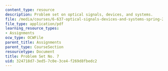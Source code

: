 ```yaml
---
content_type: resource
description: Problem set on optical signals, devices, and systems.
file: /media/courses/6-637-optical-signals-devices-and-systems-spring-2003/324718d73ed57c0e3ce4f269d8fbedc2_6637pset7.pdf
file_type: application/pdf
learning_resource_types:
- Assignments
ocw_type: OCWFile
parent_title: Assignments
parent_type: CourseSection
resourcetype: Document
title: Problem Set No. 7
uid: 324718d7-3ed5-7c0e-3ce4-f269d8fbedc2
---
```

